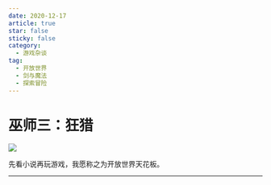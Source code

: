 ```yaml
---
date: 2020-12-17
article: true
star: false
sticky: false
category:
  - 游戏杂谈
tag:
  - 开放世界
  - 剑与魔法
  - 探索冒险
---
```


# 巫师三：狂猎

![](https://public-1308755698.cos.ap-chongqing.myqcloud.com//img/202310091154859.jpg)

先看小说再玩游戏，我愿称之为开放世界天花板。

<!-- more -->
---